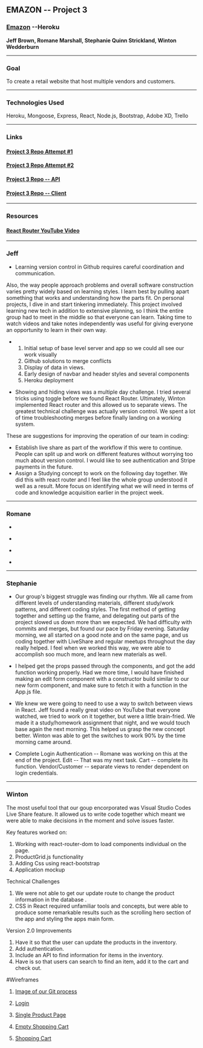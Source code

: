 ## **EMAZON -- Project 3**
### **[Emazon](https://emazon-client.herokuapp.com/)** --Heroku

**Jeff Brown, Romane Marshall, Stephanie Quinn Strickland, Winton Wedderburn**
___

### **Goal** 
To create a retail website that host multiple vendors and customers.

___

### **Technologies Used** 
Heroku, Mongoose, Express, React, Node.js, Bootstrap, Adobe XD, Trello
___

### **Links**

#### [**Project 3 Repo Attempt #1**](https://github.com/jbrown7407/Project3)
#### [**Project 3 Repo Attempt #2**](https://github.com/jbrown7407/EmazonB)
#### [**Project 3 Repo -- API**](https://github.com/jbrown7407/Project3API)
#### [**Project 3 Repo -- Client**](https://github.com/jbrown7407/Product3Client)
___

### **Resources**
#### **[React Router YouTube Video](https://www.youtube.com/watch?v=Law7wfdg_ls)**
___
### **Jeff**
<!-- What was the most surprising aspect of working in a group/a thing (or things) you didn’t anticipate? -->
* Learning version control in Github requires careful coordination and communication. 

Also, the way people approach problems and overall software construction varies pretty widely based on learning styles. I learn best by pulling apart something that works and understanding how the parts fit. On personal projects, I dive in and start tinkering immediately.  This project involved learning new tech in addition to extensive planning, so I think the entire group had to meet in the middle so that everyone can learn. Taking time to watch videos and take notes independently was useful for giving everyone an opportunity to learn in their own way. 

<!-- Explain a key feature you worked on. -->
* 1. Initial setup of base level server and app so we could all see our work visually
  2. Github solutions to merge conflicts
  3. Display of data in views.
  4. Early design of navbar and header styles and several components
  5. Heroku deployment 
<!-- Explain a technical challenge you came across. Was it solved? How? -->
* Showing and hiding views was a multiple day challenge. I tried several tricks using toggle before we found React Router. Ultimately, Winton implemented React router and this allowed us to separate views. The greatest technical challenge was actually version control. We spent a lot of time troubleshooting merges before finally landing on a working system.
<!-- Explain what improvements you would make for version 2.0. -->
These are suggestions for improving the operation of our team in coding:
* Establish live share as part of the workflow if this were to continue. People can split up and work on different features without worrying too much about version control. I would like to see authentication and Stripe payments in the future.
* Assign a Studying concept to work on the following day together. We did this with react router and I feel like the whole group understood it well as a result. More focus on identifying what we will need in terms of code and knowledge acquisition earlier in the project week.

___
### **Romane**
<!-- What went well for your group? -->
*
<!-- Explain a key feature you worked on. -->
*
<!-- Explain a technical challenge you came across. Was it solved? How? -->
*
<!-- Explain what improvements you would make for version 2.0. -->
*
___
### **Stephanie**
<!-- What was your group's biggest struggle? -->
* Our group's biggest struggle was finding our rhythm. We all came from different levels of understanding materials, different study/work patterns, and different coding styles. The first method of getting together and setting up the frame, and delegating out parts of the project slowed us down more than we expected. We had difficulty with commits and merges, but found our pace by Friday evening. Saturday morning, we all started on a good note and on the same page, and us coding together with LiveShare and regular meetups throughout the day really helped. I feel when we worked this way, we were able to accomplish soo much more, and learn new materials as well. 
<!-- Explain a key feature you worked on. -->
* I helped get the props passed through the components, and got the add function working properly. Had we more time, I would have finished making an edit form component with a constructor build similar to our new form component, and make sure to fetch it with a function in the App.js file.
<!-- Explain a technical challenge you came across. Was it solved? How? -->
* We knew we were going to need to use a way to switch between views in React. Jeff found a really great video on YouTube that everyone watched, we tried to work on it together, but were a little brain-fried. We made it a study/homework assignment that night, and we would touch base again the next morning. This helped us grasp the new concept better. Winton was able to get the switches to work 90% by the time morning came around.
<!-- Explain what improvements you would make for version 2.0. -->
* Complete Login Authentication -- Romane was working on this at the end of the project. Edit -- That was my next task. Cart -- complete its function. Vendor/Customer -- separate views to render dependent on login credentials.
___
### **Winton**
<!-- What was the most useful tool that your group relied on the most? -->
 The most useful tool that our goup encorporated was Visual Studio Codes Live Share feature. It allowed us to write code together which meant we were able to make decisions in the moment and solve issues faster.
<!-- Explain a key feature you worked on. -->
Key features worked on:
 1. Working with react-router-dom to load components individual on the page. 
 2. ProductGrid.js functionality
 3. Adding Css using react-bootstrap
 4. Application mockup
<!-- Explain a technical challenge you came across. Was it solved? How? -->
Technical Challenges
1. We were not able to get our update route to change the product information in the database .
2. CSS in React required unfamiliar tools and concepts, but were able to produce some remarkable results such as the scrolling hero section of the app and styling the apps main form.
<!-- Explain what improvements you would make for version 2.0. -->
Version 2.0 Improvements
1. Have it so that the user can update the products in the inventory.
2. Add authentication.
3. Include an API to find information for items in the inventory.
4. Have is so that users can search to find an item, add it to the cart and check out.


#Wireframes

1. [Image of our Git process](https://imgur.com/aDjOe7z)

2. [Login](https://imgur.com/9ieh363)

3. [Single Product Page](https://imgur.com/Utu5m16)

4. [Empty Shopping Cart](https://imgur.com/HGuuDgk)

5. [Shopping Cart](https://imgur.com/Ql5KYqT)


